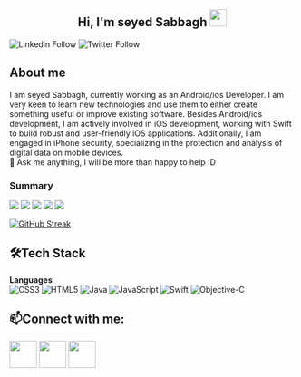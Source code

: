 <h2 align="center">Hi, I'm seyed Sabbagh  <img src="https://user-images.githubusercontent.com/39955420/147578264-bae0526c-028a-49d2-8af8-d08bb4edbd2a.gif" height="30" width="30"></h2>
 
![Linkedin Follow](https://img.shields.io/badge/LinkedIn-12k-blue?style=social&logo=linkedin)
![Twitter Follow](https://img.shields.io/twitter/follow/seyed_sabbagh?style=social) 

<h2>About me</h2>

I am seyed Sabbagh, currently working as an Android/ios Developer. I am very keen to learn new technologies and use them to either create something useful or improve existing software. Besides Android/ios development, I am actively involved in iOS development, working with Swift to build robust and user-friendly iOS applications. Additionally, I am engaged in iPhone security, specializing in the protection and analysis of digital data on mobile devices.  
💬 Ask me anything, I will be more than happy to help :D

<h3>Summary</h3>

![](https://github-profile-summary-cards.vercel.app/api/cards/profile-details?username=seyed-sabbagh&theme=dracula)
![](https://github-profile-summary-cards.vercel.app/api/cards/repos-per-language?username=seyed-sabbagh&theme=dracula)
![](https://github-profile-summary-cards.vercel.app/api/cards/most-commit-language?username=seyed-sabbagh&theme=dracula)
![](https://github-profile-summary-cards.vercel.app/api/cards/stats?username=seyed-sabbagh&theme=dracula)
![](https://github-profile-summary-cards.vercel.app/api/cards/productive-time?username=seyed-sabbagh&theme=dracula)

[![GitHub Streak](https://github-readme-streak-stats.herokuapp.com?user=seyed-sabbagh&theme=dark&hide_border=true&date_format=M%20j%5B%2C%20Y%5D)](https://git.io/streak-stats)

<h2>🛠Tech Stack</h2>

**Languages**  
![CSS3](https://img.shields.io/badge/css3-%231572B6.svg?style=for-the-badge&logo=css3&logoColor=white)
![HTML5](https://img.shields.io/badge/html5-%23E34F26.svg?style=for-the-badge&logo=html5&logoColor=white)
![Java](https://img.shields.io/badge/java-%23ED8B00.svg?style=for-the-badge&logo=java&logoColor=white)
![JavaScript](https://img.shields.io/badge/javascript-%23323330.svg?style=for-the-badge&logo=javascript&logoColor=%23F7DF1E)
![Swift](https://img.shields.io/badge/swift-%23FA7343.svg?style=for-the-badge&logo=swift&logoColor=white)
![Objective-C](https://img.shields.io/badge/objective--c-%233A95FF.svg?style=for-the-badge&logo=apple&logoColor=white)

<h2>📫Connect with me:</h2>

[<img src="https://user-images.githubusercontent.com/39955420/147572655-e5feabb1-2a36-467c-9906-1fc66d606b41.png" height="48" width="48">](https://www.linkedin.com/in/seyed%D9%80sabbagh) 
[<img src="https://user-images.githubusercontent.com/39955420/147572505-a0f98499-2d13-4149-a68a-a66f7ebe0e23.png" height="48" width="48">](https://twitter.com/seyed_sabbagh) 
[<img src="https://user-images.githubusercontent.com/39955420/147572858-093e11d5-c974-43de-9795-f328d4cda097.png" height="48" width="48">](https://instagram.com/seyed_sabbagh)
